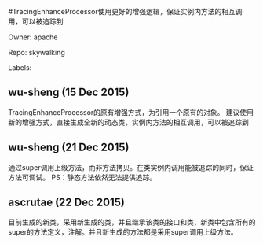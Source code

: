 #TracingEnhanceProcessor使用更好的增强逻辑，保证实例内方法的相互调用，可以被追踪到

Owner: apache

Repo: skywalking

Labels: 

## wu-sheng (15 Dec 2015)

TracingEnhanceProcessor的原有增强方式，为引用一个原有的对象。
建议使用新的增强方式，直接生成全新的动态类，实例内方法的相互调用，可以被追踪到


## wu-sheng (21 Dec 2015)

通过super调用上级方法，而非方法拷贝。在类实例内调用能被追踪的同时，保证方法可调试。
PS：静态方法依然无法提供追踪。


## ascrutae (22 Dec 2015)

目前生成的新类，采用新生成的类，并且继承该类的接口和类，新类中包含所有的super的方法定义，注解。并且新生成的方法都是采用super调用上级方法。



